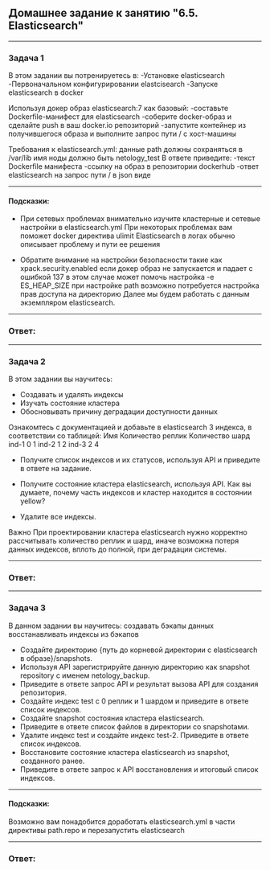 ## Домашнее задание к занятию "6.5. Elasticsearch"

---
### Задача 1
В этом задании вы потренируетесь в:
-Установке elasticsearch
-Первоначальном конфигурировании elastcisearch
-Запуске elasticsearch в docker

Используя докер образ elasticsearch:7 как базовый:
-составьте Dockerfile-манифест для elasticsearch
-соберите docker-образ и сделайте push в ваш docker.io репозиторий
-запустите контейнер из получившегося образа и выполните запрос пути / c хост-машины

Требования к elasticsearch.yml:
    данные path должны сохраняться в /var/lib
    имя ноды должно быть netology_test
    В ответе приведите:
    -текст Dockerfile манифеста
    -ссылку на образ в репозитории dockerhub
    -ответ elasticsearch на запрос пути / в json виде

----
#### Подсказки:

- При сетевых проблемах внимательно изучите кластерные и сетевые настройки в elasticsearch.yml
При некоторых проблемах вам поможет docker директива ulimit
Elasticsearch в логах обычно описывает проблему и пути ее решения

- Обратите внимание на настройки безопасности такие как xpack.security.enabled
если докер образ не запускается и падает с ошибкой 137 в этом случае может помочь настройка -e ES_HEAP_SIZE
при настройке path возможно потребуется настройка прав доступа на директорию
Далее мы будем работать с данным экземпляром elasticsearch.

---
### Ответ:


---
### Задача 2
В этом задании вы научитесь:
- Создавать и удалять индексы
- Изучать состояние кластера
- Обосновывать причину деградации доступности данных

Ознакомтесь с документацией и добавьте в elasticsearch 3 индекса, в соответствии со таблицей:
Имя	   Количество реплик	Количество шард
ind-1       	0	        1 
ind-2	        1	        2
ind-3	        2	        4

- Получите список индексов и их статусов, используя API и приведите в ответе на задание.
- Получите состояние кластера elasticsearch, используя API.
Как вы думаете, почему часть индексов и кластер находится в состоянии yellow?

- Удалите все индексы.

Важно
При проектировании кластера elasticsearch нужно корректно рассчитывать количество реплик и шард, 
иначе возможна потеря данных индексов, вплоть до полной, при деградации системы.

---
### Ответ:



---
### Задача 3
В данном задании вы научитесь:
создавать бэкапы данных
восстанавливать индексы из бэкапов

- Создайте директорию {путь до корневой директории с elasticsearch в образе}/snapshots.
- Используя API зарегистрируйте данную директорию как snapshot repository c именем netology_backup.
- Приведите в ответе запрос API и результат вызова API для создания репозитория.
- Создайте индекс test с 0 реплик и 1 шардом и приведите в ответе список индексов.
- Создайте snapshot состояния кластера elasticsearch.
- Приведите в ответе список файлов в директории со snapshotами.
- Удалите индекс test и создайте индекс test-2. Приведите в ответе список индексов.
- Восстановите состояние кластера elasticsearch из snapshot, созданного ранее.
- Приведите в ответе запрос к API восстановления и итоговый список индексов.


----
 #### Подсказки:
Возможно вам понадобится доработать elasticsearch.yml в части директивы path.repo и перезапустить elasticsearch


---
### Ответ:


